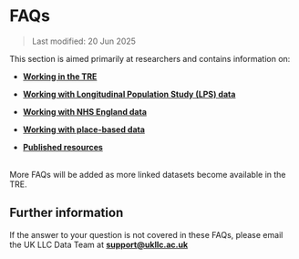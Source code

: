 # FAQs
>Last modified: 20 Jun 2025

This section is aimed primarily at researchers and contains information on:

- [**Working in the TRE**](../FAQ/pages/faq_tre.md) 
>
- [**Working with Longitudinal Population Study (LPS) data**](../FAQ/pages/faq_lps.md)
>
- [**Working with NHS England data**](../FAQ/pages/faq_nhse.md)
>
- [**Working with place-based data**](../FAQ/pages/faq_geo.md)
>
- [**Published resources**](../FAQ/pages/faq_resources.md)  

<br>
More FAQs will be added as more linked datasets become available in the TRE.

<br>


## Further information ## 

If the answer to your question is not covered in these FAQs, please email the UK LLC Data Team at [**support@ukllc.ac.uk**](mailto:support@ukllc.ac.uk)


